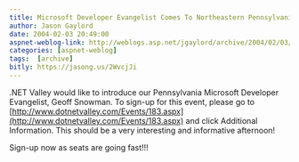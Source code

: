 ```yaml
---
title: Microsoft Developer Evangelist Comes To Northeastern Pennsylvania!!!
author: Jason Gaylord
date: 2004-02-03 20:49:00
aspnet-weblog-link: http://weblogs.asp.net/jgaylord/archive/2004/02/03/66968.aspx
categories: [aspnet-weblog]
tags:  [archive]
bitly: https://jasong.us/2WvcjJi
---
```


.NET Valley would like to introduce our Pennsylvania Microsoft Developer Evangelist, Geoff Snowman. To sign-up for this event, please go to [http://www.dotnetvalley.com/Events/183.aspx](http://www.dotnetvalley.com/Events/183.aspx) and click Additional Information. This should be a very interesting and informative afternoon!

Sign-up now as seats are going fast!!!
